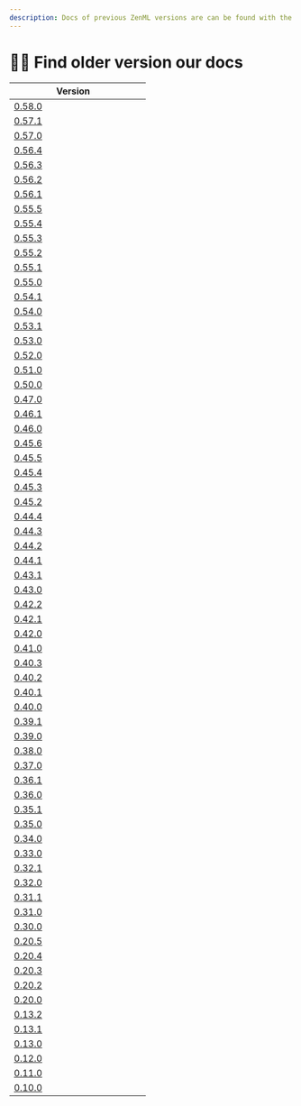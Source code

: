 ```yaml
---
description: Docs of previous ZenML versions are can be found with the following table.
---
```


# 🧙‍♂️ Find older version our docs

<table>
    <thead>
    <tr>
        <th width="210">Version</th>
        <th></th>
    </tr>
    </thead>
    <tbody>
        <tr><td><a href="https://zenml-io.gitbook.io/zenml-legacy-documentation/v/0.58.0-legacy">0.58.0</a></td><td></td></tr>
        <tr><td><a href="https://zenml-io.gitbook.io/zenml-legacy-documentation/v/0.57.1-legacy">0.57.1</a></td><td></td></tr>
        <tr><td><a href="https://zenml-io.gitbook.io/zenml-legacy-documentation/v/0.57.0-legacy">0.57.0</a></td><td></td></tr>
        <tr><td><a href="https://zenml-io.gitbook.io/zenml-legacy-documentation/v/0.56.4-legacy">0.56.4</a></td><td></td></tr>
        <tr><td><a href="https://zenml-io.gitbook.io/zenml-legacy-documentation/v/0.56.3-legacy">0.56.3</a></td><td></td></tr>
        <tr><td><a href="https://zenml-io.gitbook.io/zenml-legacy-documentation/v/0.56.2-legacy">0.56.2</a></td><td></td></tr>
        <tr><td><a href="https://zenml-io.gitbook.io/zenml-legacy-documentation/v/0.56.1-legacy">0.56.1</a></td><td></td></tr>
        <tr><td><a href="https://zenml-io.gitbook.io/zenml-legacy-documentation/v/0.55.5-legacy">0.55.5</a></td><td></td></tr>
        <tr><td><a href="https://zenml-io.gitbook.io/zenml-legacy-documentation/v/0.55.4-legacy">0.55.4</a></td><td></td></tr>
        <tr><td><a href="https://zenml-io.gitbook.io/zenml-legacy-documentation/v/0.55.3-legacy">0.55.3</a></td><td></td></tr>
        <tr><td><a href="https://zenml-io.gitbook.io/zenml-legacy-documentation/v/0.55.2-legacy">0.55.2</a></td><td></td></tr>
        <tr><td><a href="https://zenml-io.gitbook.io/zenml-legacy-documentation/v/0.55.1-legacy">0.55.1</a></td><td></td></tr>
        <tr><td><a href="https://zenml-io.gitbook.io/zenml-legacy-documentation/v/0.55.0-legacy">0.55.0</a></td><td></td></tr>
        <tr><td><a href="https://zenml-io.gitbook.io/zenml-legacy-documentation/v/0.54.1-legacy">0.54.1</a></td><td></td></tr>
        <tr><td><a href="https://zenml-io.gitbook.io/zenml-legacy-documentation/v/0.54.0-legacy">0.54.0</a></td><td></td></tr>
        <tr><td><a href="https://zenml-io.gitbook.io/zenml-legacy-documentation/v/0.53.1-legacy">0.53.1</a></td><td></td></tr>
        <tr><td><a href="https://zenml-io.gitbook.io/zenml-legacy-documentation/v/0.53.0-legacy">0.53.0</a></td><td></td></tr>
        <tr><td><a href="https://zenml-io.gitbook.io/zenml-legacy-documentation/v/0.52.0-legacy">0.52.0</a></td><td></td></tr>
        <tr><td><a href="https://zenml-io.gitbook.io/zenml-legacy-documentation/v/0.51.0-legacy">0.51.0</a></td><td></td></tr>
        <tr><td><a href="https://zenml-io.gitbook.io/zenml-legacy-documentation/v/0.50.0-legacy">0.50.0</a></td><td></td></tr>
        <tr><td><a href="https://zenml-io.gitbook.io/zenml-legacy-documentation/v/0.47.0-legacy">0.47.0</a></td><td></td></tr>
        <tr><td><a href="https://zenml-io.gitbook.io/zenml-legacy-documentation/v/0.46.1-legacy">0.46.1</a></td><td></td></tr>
        <tr><td><a href="https://zenml-io.gitbook.io/zenml-legacy-documentation/v/0.46.0-legacy">0.46.0</a></td><td></td></tr>
        <tr><td><a href="https://zenml-io.gitbook.io/zenml-legacy-documentation/v/0.45.6-legacy">0.45.6</a></td><td></td></tr>
        <tr><td><a href="https://zenml-io.gitbook.io/zenml-legacy-documentation/v/0.45.5-legacy">0.45.5</a></td><td></td></tr>
        <tr><td><a href="https://zenml-io.gitbook.io/zenml-legacy-documentation/v/0.45.4-legacy">0.45.4</a></td><td></td></tr>
        <tr><td><a href="https://zenml-io.gitbook.io/zenml-legacy-documentation/v/0.45.3-legacy">0.45.3</a></td><td></td></tr>
        <tr><td><a href="https://zenml-io.gitbook.io/zenml-legacy-documentation/v/0.45.2-legacy">0.45.2</a></td><td></td></tr>
        <tr><td><a href="https://zenml-io.gitbook.io/zenml-legacy-documentation/v/0.44.4-legacy">0.44.4</a></td><td></td></tr>
        <tr><td><a href="https://zenml-io.gitbook.io/zenml-legacy-documentation/v/0.44.3-legacy">0.44.3</a></td><td></td></tr>
        <tr><td><a href="https://zenml-io.gitbook.io/zenml-legacy-documentation/v/0.44.2-legacy">0.44.2</a></td><td></td></tr>
        <tr><td><a href="https://zenml-io.gitbook.io/zenml-legacy-documentation/v/0.44.1-legacy">0.44.1</a></td><td></td></tr>
        <tr><td><a href="https://zenml-io.gitbook.io/zenml-legacy-documentation/v/0.43.1-legacy">0.43.1</a></td><td></td></tr>
        <tr><td><a href="https://zenml-io.gitbook.io/zenml-legacy-documentation/v/0.43.0-legacy">0.43.0</a></td><td></td></tr>
        <tr><td><a href="https://zenml-io.gitbook.io/zenml-legacy-documentation/v/0.42.2-legacy">0.42.2</a></td><td></td></tr>
        <tr><td><a href="https://zenml-io.gitbook.io/zenml-legacy-documentation/v/0.42.1-legacy">0.42.1</a></td><td></td></tr>
        <tr><td><a href="https://zenml-io.gitbook.io/zenml-legacy-documentation/v/0.42.0-legacy">0.42.0</a></td><td></td></tr>
        <tr><td><a href="https://zenml-io.gitbook.io/zenml-legacy-documentation/v/0.41.0-legacy">0.41.0</a></td><td></td></tr>
        <tr><td><a href="https://zenml-io.gitbook.io/zenml-legacy-documentation/v/0.40.3-legacy">0.40.3</a></td><td></td></tr>
        <tr><td><a href="https://zenml-io.gitbook.io/zenml-legacy-documentation/v/0.40.2-legacy">0.40.2</a></td><td></td></tr>
        <tr><td><a href="https://zenml-io.gitbook.io/zenml-legacy-documentation/v/0.40.1-legacy">0.40.1</a></td><td></td></tr>
        <tr><td><a href="https://zenml-io.gitbook.io/zenml-legacy-documentation/v/0.40.0-legacy">0.40.0</a></td><td></td></tr>
        <tr><td><a href="https://zenml-io.gitbook.io/zenml-legacy-documentation/v/0.39.1-legacy">0.39.1</a></td><td></td></tr>
        <tr><td><a href="https://zenml-io.gitbook.io/zenml-legacy-documentation/v/0.39.0-legacy">0.39.0</a></td><td></td></tr>
        <tr><td><a href="https://zenml-io.gitbook.io/zenml-legacy-documentation/v/0.38.0-legacy">0.38.0</a></td><td></td></tr>
        <tr><td><a href="https://zenml-io.gitbook.io/zenml-legacy-documentation/v/0.37.0-legacy">0.37.0</a></td><td></td></tr>
        <tr><td><a href="https://zenml-io.gitbook.io/zenml-legacy-documentation/v/0.36.1-legacy">0.36.1</a></td><td></td></tr>
        <tr><td><a href="https://zenml-io.gitbook.io/zenml-legacy-documentation/v/0.36.0-legacy">0.36.0</a></td><td></td></tr>
        <tr><td><a href="https://zenml-io.gitbook.io/zenml-legacy-documentation/v/0.35.1-legacy">0.35.1</a></td><td></td></tr>
        <tr><td><a href="https://zenml-io.gitbook.io/zenml-legacy-documentation/v/0.35.0-legacy">0.35.0</a></td><td></td></tr>
        <tr><td><a href="https://zenml-io.gitbook.io/zenml-legacy-documentation/v/0.34.0-legacy">0.34.0</a></td><td></td></tr>
        <tr><td><a href="https://zenml-io.gitbook.io/zenml-legacy-documentation/v/0.33.0-legacy">0.33.0</a></td><td></td></tr>
        <tr><td><a href="https://zenml-io.gitbook.io/zenml-legacy-documentation/v/0.32.1-legacy">0.32.1</a></td><td></td></tr>
        <tr><td><a href="https://zenml-io.gitbook.io/zenml-legacy-documentation/v/0.32.0-legacy">0.32.0</a></td><td></td></tr>
        <tr><td><a href="https://zenml-io.gitbook.io/zenml-legacy-documentation/v/0.31.1-legacy">0.31.1</a></td><td></td></tr>
        <tr><td><a href="https://zenml-io.gitbook.io/zenml-legacy-documentation/v/0.31.0-legacy">0.31.0</a></td><td></td></tr>
        <tr><td><a href="https://zenml-io.gitbook.io/zenml-legacy-documentation/v/0.30.0-legacy">0.30.0</a></td><td></td></tr>
        <tr><td><a href="https://zenml-io.gitbook.io/zenml-legacy-documentation/v/0.20.5-legacy">0.20.5</a></td><td></td></tr>
        <tr><td><a href="https://zenml-io.gitbook.io/zenml-legacy-documentation/v/0.20.4-legacy">0.20.4</a></td><td></td></tr>
        <tr><td><a href="https://zenml-io.gitbook.io/zenml-legacy-documentation/v/0.20.3-legacy">0.20.3</a></td><td></td></tr>
        <tr><td><a href="https://zenml-io.gitbook.io/zenml-legacy-documentation/v/0.20.2-legacy">0.20.2</a></td><td></td></tr>
        <tr><td><a href="https://zenml-io.gitbook.io/zenml-legacy-documentation/v/0.20.0-legacy">0.20.0</a></td><td></td></tr>
        <tr><td><a href="https://zenml-io.gitbook.io/zenml-legacy-documentation/v/0.13.2-legacy">0.13.2</a></td><td></td></tr>
        <tr><td><a href="https://zenml-io.gitbook.io/zenml-legacy-documentation/v/0.13.1-legacy">0.13.1</a></td><td></td></tr>
        <tr><td><a href="https://zenml-io.gitbook.io/zenml-legacy-documentation/v/0.13.0-legacy">0.13.0</a></td><td></td></tr>
        <tr><td><a href="https://zenml-io.gitbook.io/zenml-legacy-documentation/v/0.12.0-legacy">0.12.0</a></td><td></td></tr>
        <tr><td><a href="https://zenml-io.gitbook.io/zenml-legacy-documentation/v/0.11.0-legacy">0.11.0</a></td><td></td></tr>
        <tr><td><a href="https://zenml-io.gitbook.io/zenml-legacy-documentation/v/0.10.0-legacy">0.10.0</a></td><td></td></tr>
    </tbody>
</table>


